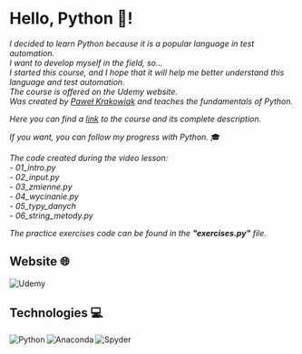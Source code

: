 # Hello, Python 🐍!



*I decided to learn Python because it is a popular language in test automation. <br>
I want to develop myself in the field, so... <br>
I started this course, and I hope that it will help me better understand this language and test automation.<br>
The course is offered on the Udemy website. <br>
Was created by [Paweł Krakowiak](https://e-smartdata.org/) and teaches the fundamentals of Python. <br>*

*Here you can find a [link](https://www.udemy.com/course/programowanie-w-jezyku-python/) to the course and its complete description.*

*If you want, you can follow my progress with Python.* 🎓

*The code created during the video lesson:* <br>
*- 01_intro.py* <br>
*- 02_input.py* <br>
*- 03_zmienne.py* <br>
*- 04_wycinanie.py* <br>
*- 05_typy_danych* <br>
*- 06_string_metody.py* <br>

*The practice exercises code can be found in the <b>"exercises.py"</b> file.*

## Website 🌐

<img alt="Udemy" src="https://img.shields.io/badge/Udemy-A435F0?style=for-the-badge&logo=Udemy&logoColor=white"/>

## Technologies 💻

<img align="left" alt="Python" src="https://img.shields.io/badge/python-3670A0?style=for-the-badge&logo=python&logoColor=ffdd54"/>
<img align="left" alt="Anaconda" src="https://img.shields.io/badge/Anaconda-%2344A833.svg?style=for-the-badge&logo=anaconda&logoColor=white"/>
<img align="left" alt="Spyder" src="https://img.shields.io/badge/Spyder-838485?style=for-the-badge&logo=spyder%20ide&logoColor=maroon"/>
